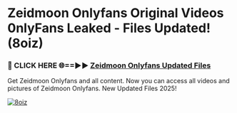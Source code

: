 # Zeidmoon Onlyfans Original Videos 0nlyFans Leaked - Files Updated! (8oiz)

<h3>🔴 CLICK HERE 🌐==►► <a href="https://tinyurl.com/2m67pmp6" rel="nofollow">Zeidmoon Onlyfans Updated Files</a></h3>

Get Zeidmoon Onlyfans and all content. Now you can access all videos and pictures of Zeidmoon Onlyfans. New Updated Files 2025!

[![8oiz](https://i.imgur.com/H4QAA4z.gif)](https://tinyurl.com/2m67pmp6)